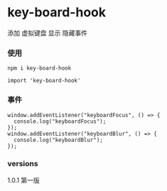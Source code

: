 # key-board-hook
添加 虚拟键盘 显示 隐藏事件

### 使用

```
npm i key-board-hook

import 'key-board-hook'
```

### 事件
```
window.addEventListener("keyboardFocus", () => {
  console.log("keyboardFocus");
});
window.addEventListener("keyboardBlur", () => {
  console.log("keyboardBlur");
});
```


### versions

1.0.1 第一版